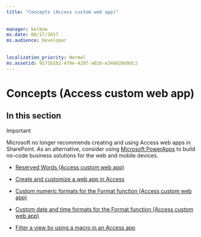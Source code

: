 ```yaml
---
title: "Concepts (Access custom web app)"
  
  
manager: kelbow
ms.date: 08/17/2017
ms.audience: Developer
 
  
localization_priority: Normal
ms.assetid: 9171b1b2-470e-428f-a026-e348d28d9dc2
---
```


# Concepts (Access custom web app)

## In this section

> [!IMPORTANT]
> Microsoft no longer recommends creating and using Access web apps in SharePoint. As an alternative, consider using [Microsoft PowerApps](https://powerapps.microsoft.com/en-us/) to build no-code business solutions for the web and mobile devices. 
  
- [Reserved Words (Access custom web app)](reserved-words-access-custom-web-app.md)
    
- [Create and customize a web app in Access](how-to-create-and-customize-a-web-app-in-access.md)
    
- [Custom numeric formats for the Format function (Access custom web app)](custom-numeric-formats-for-the-format-function-access-custom-web-app.md)
    
- [Custom date and time formats for the Format function (Access custom web app)](custom-date-and-time-formats-for-the-format-function-access-custom-web-app.md)
    
- [Filter a view by using a macro in an Access app](how-to-filter-a-view-by-using-a-macro-in-an-access-app.md)
    

